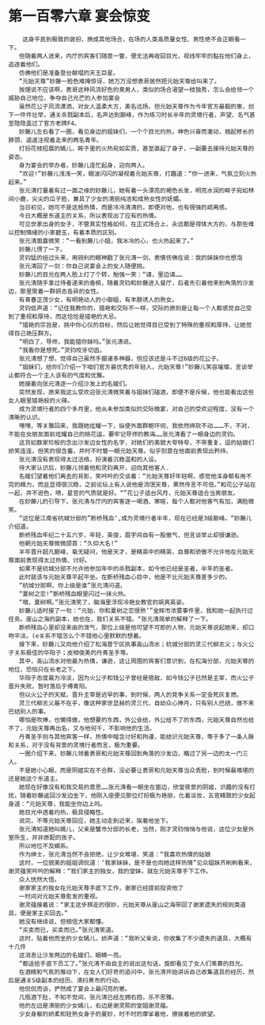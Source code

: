 # 第一百零六章 宴会惊变
        这身平民到极致的装扮，换成其他场合，在场的人类高质量女性、男性绝不会正眼看一下。
       但随着两人进来，内厅的宾客们随意一瞥，便无法再收回目光，视线牢牢的黏在他们身上，追逐着他们。
       仿佛他们是准备登台献唱的天王巨星。
       “元始天尊”妙藤一脸色难掩惊讶，她万万没想表哥居然把元始天尊给叫来了。
       按理说不应该啊，表哥这种风流好色的臭男人，类似的场合渴望一枝独秀，怎么会给领一个威胁自己地位，争夺自己光芒的人参加宴会
       虽然花公子风流潇洒，对女人温柔大方，美名远扬，但元始天尊作为今年官方最靓的崽，创下一件件壮举，通关杀戮副本后，名声达到巅峰，作为练习时长半年的灵境行者，声望、名气甚至隐隐盖过了官方老牌F4。
       妙藤儿左右看了一圈，看见身边的姐妹们，一个个目光灼热，神色兴奋而激动，翘起修长的脖颈，遥遥注视着走来的两名青年。
       打扮花枝招展的嫣儿，眸子里的火热宛如实质，甚至直起了身子，一副要去接待元始天尊的姿态。
       身为宴会的举办者，妙藤儿连忙起身，迎向两人。
       “欢迎!”妙藤儿浅浅一笑，眼波闪闪的凝视着元始天尊，打趣道：“你一进来，气氛立刻火热起来。”
       张元清打量着有过一面之缘的妙藤儿，她有着一头漂亮的褐色长发，明亮水润的眸子宛如林间小鹿，尖尖的瓜子脸，兼具了少女的清丽纯洁和成熟女性的妩媚。
       当日初见，她可不是这般热情，而是冷冷清清的，即便对他，也有很强的疏离感。
       今日大概是东道主的关系，所以表现出了应有的热情。
       可见世家出身的女子，不管真实性格如何，在正式场合上，永远都是得体大方的，与那些难以控制情绪的小家碧玉，有着本质的区别。
       张元清面露微笑：“一看到藤儿小姐，我冰冷的心，也火热起来了。”
       妙藤儿愣了一下。
       灵钧猛的扭过头来，用锐利的眼神戳了张元清一剑，表情仿佛在说：我的妹妹你也想泡
       张元清回了一剑：你自己说宴会上的女人随便挑。
       妙藤儿的目光在两人脸上打了个转，勉强一笑：“请，里边请……
       张元清随手拿过侍者递来的香槟，随着灵钧和妙藤进入餐厅，后者先引着他来到角落的沙发边，那里聚着一群妍态各异的女性。
       有青春正茂少女，有明艳动人的小御姐，有丰腴诱人的熟女。
       灵钧低声道：“记住我教你的，猎艳和交际不一样，交际的原则是让每一个人都感觉自己受到了重视和厚待，而这恰恰是猎艳的大忌。
       “猎艳的宗旨是，挑中你心仪的目标，然后让她觉得目已受到了特殊的重视和厚待，让她觉得目己艳压群方。
       “明白了，导师，我能猎你妹吗。”张元清说。
       “我看你是想死。”灵钧咬牙切齿。
       张元清想了想，觉得自己虽然手握诸多神器，但应该还是斗不过6级的花公子。
       “姐妹们，给你们介绍一下咱们官方最优秀的年轻人，元始天尊!”妙藤儿笑容璀璨，言谈举止都符合一个主人该有的气度和优雅。
       她接着向张元清逐一介绍沙发上的名媛们。
       突然发现，原来我这么受欢迎张元清微笑着与姐妹们碰酒，即便不是斥候，他也能看出这些女人眼里猎艳般的火辣。
       成为灵境行者的四个多月里，他从未参加类似的交际晚宴，对自己的受欢迎程度，没有一个清晰的认识。
       嘿嘿，等关雅回来，我跟她炫耀一下，纵使外面群鲍环伺，我依然绵软不动………不，不对，不能在女朋友面前炫耀自己的桃花运，要牢记导师的教诲……张元清看了一眼身边的灵钧。
       这货如数家珍般的念出沙发边女性的名字，对她们的美貌大夸特夸，不带重复，逗的姑娘们娇笑连连，但笑的很含蓄，并时不时瞥一眼元始天尊。似乎刻意在他面前表现出矜持。
       张元清没有表现得太过活络，扮演着沉稳温和的人设。
       待大家认识后，妙藤儿领着他和灵钧离开，迎向其他客人.
       名媛们望着他们离去的背影，笑吟吟的交谈着：“元始天尊好年轻啊，感觉他浑身都有用不完的精力，而且显得很沉稳，之前论坛上有人说他是流氓天尊，果然传言不可信。”和花公子站在一起，并不逊色，啧，星官的气质就是好。“”花公子适台风月，元始天尊适合当男朋友。
       在妙藤儿的引导下，张元清与厅内的宾客逐一喝酒、寒暄，每个人都对他客气有加，满脸微笑。
       “这位是江南省杭城分部的”断桥残血‘,成为灵境行者半年，现在已经是3级巅峰。“妙藤儿介绍道。
       断桥残血年纪二十五六岁，年轻，英俊，眉宇间自有一股傲气，但言谈举止却很谦逊。
       他朝元始天尊微微颌首：“久仰大名!”
       半年晋升超凡巅峰，毫无疑问，他是天才，是精英中的精英，自尊和骄傲不允许他在元始天尊面前表现得太过热情、讨好。
       如果不是杭城分部不允许他参加年中的杀戮副本，如今他已经是圣者，半年的圣者。
       此时就该与元始天尊平起平坐。在断桥残血心目中，他是不比元始天尊差多少的。
       “杭城分部啊，你上级是谁”张元清问道。
       “夏树之恋!”断桥残血眼里闪过一抹火热。
       “哦，夏树啊。”张元清笑了，脑海里浮现冷艳女教官的飒爽英姿。
       妙藤儿适时接了一句：“元始，你和夏树之恋很熟’”金辉市浓雾事件里，我和她一起执行过任务。崖山之海的副本，她也在，我们关系不错。“张元清简单的解释了一下。
       断桥残血心里却没来由的泄气，那位上级是他可望不可即的人物，元始天尊说起她来，却口吻平淡。(e关系不错怎么个不错他心里默默的想着。
       接下来，妙藤儿又向他介绍了松海普宁区执事高山流水；杭城分部的灵三代柳志义；与火公子关系极佳的华阳子；皮相俊美的丹青圣手等。
       其中，高山流水对他最为热情，谦逊，这让周围的宾客们意识到，在松海分部，元始天尊的地位，恐怕只在长老之下。
       华阳子态度最为冷淡，因为火公子和钱公子曾经是宿敌，如今钱公子已然是主宰，而火公子晋升失败，暂时落后于傅青阳。
       但以火公子的天赋，晋升主宰是迟早的事，到时候，两人的竞争关系一定会死灰复燃。
       灵三代柳志义最不在乎，像这种家世显赫的灵三代，自幼众心捧月，只有别人巴结，做不来巴结别人的事。
       哪怕是吹捧，也懒得做，他想要的东西，外公会给，外公给不了的东西，元始天尊自然也给不了，元始天尊再出名，又与他何千，不影响他的生活。
       丹青圣手则与其他宾客一样，热情中暗含讨好和拘谨，能结识元始天尊，等于多了一条人脉和关系，对于没有背景的灵境行者而言，极为重要。
       一圈介绍下来，妙藤儿领着表哥和元始天尊回到角落的沙发边，略过了另一边的太一门三人。
       不是她小心眼，而是阴姬实在不合群，没必要让表哥和元始天尊当众丢脸，到时候最难堪的还是她这个东道主。
       她现在好像没有和我交易的意思……张元清看一眼坐在窗边，欣堂夜景的阴姬，识趣的没有打扰，随着妙藤返回沙发边坐下，他刚入座便见那位打扮极为艳丽，化着淡妆，五官精致的少女起身道：“元始天尊，我能坐你边上吗。
       她目光中透着灼热，极具侵略性。
       说完，不等元始天尊回应，她主动走到近来，挨着他坐下。
       张元清知道她叫嫣儿，父亲是蟹市分部的长老，当然，刚才灵钧悄悄与他说，这位少女是外室所生，并非原配的孩子。
       所以地位不及嫡系。
       作为绅士，张元清当然不会拒绝，让少女难堪，笑道：“我喜欢热情的姑娘
       这时，一位貌美的姐姐调侃道：‘我家妹妹，是不是也向她这样热情”见众姐妹齐刷刷看来，谢灵蕴笑吟吟的解释：“我们家主的独女，我的堂妹，就在元始天尊手下工作。
       众人恍然大悟。
       谢家家主的独女在元始天尊手底下工作，谢家已经提前投资他了
       一时间对元始天尊愈发的重视。
       谢灵蕴接着说：“家主这步棋走的很妙，元始天尊从崖山之海带回了谢家遗失的规则类道具，便是家主买回去。”
       她没有继续说，但相信大家都懂。
       “买卖而已，买卖而已。”张元清笑道。
       这时，贴着他而坐的少女嫣儿，娇声道：“我听父亲说，你收集了不少遗失的道具，大概有十几件
       这消息让沙发两边的名媛们，眼睛一亮。
       “都送给手底下员工了。”张元清不由自主的说出这句话，旋即看见了女人们羡慕的目光。
       在酒精和气氛的推动下，在女人们好奇的追问中，张元清开始讲诉自己收集道具的经历，然后是通关S级副本的经历、清扫黑市的行动。
       他侃侃而谈，俨然成了宴会上最闪亮的崽。
       几瓶酒下肚，不知不觉间，张元清已经左拥右抱，乐不思雅。
       他的左边是清丽的少女嫣儿，右边是谢灵熙的堂姐谢灵蕴。
       少女身躯的娇柔和轻熟女身子的曼妙，时不时的摩挲着他，撩拨着他的欲望。